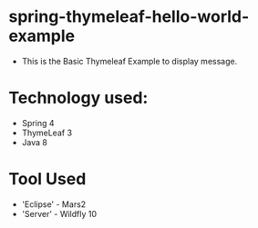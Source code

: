 # spring-thymeleaf-hello-world-example

* This is the Basic Thymeleaf Example to display message.


# Technology used:
* Spring 4
* ThymeLeaf 3
* Java 8

# Tool Used
* 'Eclipse' - Mars2
* 'Server'  - Wildfly 10

